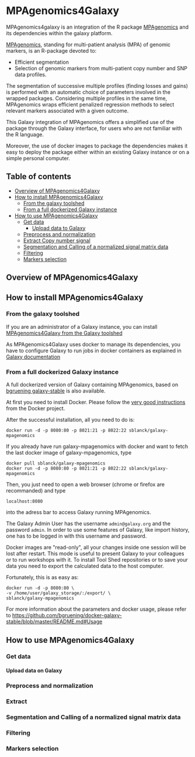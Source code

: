 # MPAgenomics4Galaxy

MPAgenomics4galaxy is an integration of the R package [MPAgenomics](#https://github.com/sblanck/MPAgenomics) and its dependencies within the galaxy platform.

[MPAgenomics](#https://github.com/sblanck/MPAgenomics), standing for multi-patient analysis (MPA) of genomic markers, is an R-package devoted to:

  * Efficient segmentation
  * Selection of genomic markers from multi-patient copy number and SNP data profiles. 

The segmentation of successive multiple profiles (finding losses and gains) is performed with an automatic choice of parameters involved in the wrapped packages. Considering multiple profiles in the same time, MPAgenomics wraps efficient penalized regression methods to select relevant markers associated with a given outcome.

This Galaxy integration of MPAgenomics offers a simplified use of the package through the Galaxy interface, for users who are not familiar with the R language.

Moreover, the use of docker images to package the dependencies makes it easy to deploy the package either within an existing Galaxy instance or on a simple personal computer.


## Table of contents

- [Overview of MPAgenomics4Galaxy](#overview-of-mpagenomics4galaxy)
- [How to install MPAgenomics4Galaxy](#how-to-install-mpagenomics4galaxy)
    - [From the galaxy toolshed](#from-the-galaxy-toolshed)
    - [From a full dockerized Galaxy instance](#from-a-full-dockerized-galaxy-instance)
- [How to use MPAgenomics4Galaxy](#how-to-use-mpagenomics4galaxy)
    - [Get data](#get-data)
        - [Upload data to Galaxy](#upload-data-to-galaxy)
    - [Preprocess and normalization](#preprocess-and-normalization)
    - [Extract Copy number signal](#extract-copy-number-signal)
    - [Segmentation and Calling of a normalized signal matrix data](#segmentation-and-calling-of-a-normalized-signal-matrix-data)
    - [Filtering](#filtering)
    - [Markers selection](#markers-selection)

## Overview of MPAgenomics4Galaxy
                        
## How to install MPAgenomics4Galaxy

### From the galaxy toolshed
         
If you are an administrator of a Galaxy instance, you can install          [MPAgenomics4Galaxy from the Galaxy toolshed](https://toolshed.g2.bx.psu.edu/view/sblanck/mpagenomics)

As MPAgenomics4Galaxy uses docker to manage its dependencies, you have to configure Galaxy to run jobs in docker containers as explained in [Galaxy documentation](#https://docs.galaxyproject.org/en/latest/admin/jobs.html#running-jobs-in-containers)

### From a full dockerized Galaxy instance
                            
A full dockerized version of Galaxy containing MPAgenomics, based on [bgruening galaxy-stable](https://github.com/bgruening/docker-galaxy-stable) is also available.
                          
 At first you need to install Docker. Please follow the [very good instructions](https://docs.docker.com/installation/) from the Docker project.
                          
After the successful installation, all you need to do is:
                            
```
docker run -d -p 8080:80 -p 8021:21 -p 8022:22 sblanck/galaxy-mpagenomics
```
                          
If you already have run galaxy-mpagenomics with docker and want to fetch the last docker image of galaxy-mpagenomics, type 
                          
```
docker pull sblanck/galaxy-mpagenomics
docker run -d -p 8080:80 -p 8021:21 -p 8022:22 sblanck/galaxy-mpagenomics
```
                          
Then, you just need to open a web browser (chrome or firefox are recommanded) and type 
```
localhost:8080
```
into the adress bar to access Galaxy running MPAgenomics.
                          
The Galaxy Admin User has the username `admin@galaxy.org` and the password `admin`. In order to use some features of Galaxy, like import history, one has to be logged in with this username and password.
                          
Docker images are "read-only", all your changes inside one session will be lost after restart. This mode is useful to present Galaxy to your colleagues or to run workshops with it. To install Tool Shed repositories or to save your data you need to export the calculated data to the host computer.
                          
Fortunately, this is as easy as:
```
docker run -d -p 8080:80 \
-v /home/user/galaxy_storage/:/export/ \
sblanck/galaxy-mpagenomics
```
                          
                          
For more information about the parameters and docker usage, please refer to https://github.com/bgruening/docker-galaxy-stable/blob/master/README.md#Usage
                      
                      
## How to use MPAgenomics4Galaxy 

### Get data
                              
<!---This introductory example aims at helping the user understand the main functions of MPAgenomics.
                            
The example is based on a free data-set containing 8 CEL Files which can be downloaded [here](https://nextcloud.univ-lille.fr/index.php/s/93ga3eNAxeSHFdi), in a zip file.
                            
An other zip file containing annotation files (.cdf, ufl, ugp and acs annotation files) is available [here](https://nextcloud.univ-lille.fr/index.php/s/68NEXB9TwTnfEs2)-->
                            
#### Upload data on Galaxy
                            
<!--First you have to unzip the 2 zip files previously downloaded. 
                            
Then upload the 8 .CEL files with the galaxy upload tool. Be careful to choose the correct datatype (.cel) with the upload tool as galaxy doesn't auto-detect .CEL files.
                            
You also need to upload the four annotation files. Here again, you need to specify the file type for each annotation file  (.cdf, .ufl, .ugp, .acs) as galaxy does not auto-detect them.-->
                            
                            
### Preprocess and normalization
                            
<!---This preprocessing step consists in a correction of biological and technical biaises due to the experiment. Raw data from Affymetrix arrays are provided in different CEL files. These data must be normalized before statistical analysis. The pre-processing is proposed as a wrapper of aroma packages (using CRMAv2 and TumorBoost when appropriate). Note that this implies that the pre-processing step is only available for Affymetrix arrays.
                            
> :warning: **This step may take several hours**

![normalization](https://github.com/sblanck/MPAgenomics4Galaxy/raw/master/images/normalization.png)
                            ![normalization](https://github.com/sblanck/MPAgenomics4Galaxy/raw/master/images/normalization2.png)
                            
This step is done with the Data normalization tool which have the following inputs :
  * A dataset name
  * A list of .CEL files
  * The 4 chip annotations files (.cdf, ufl, ugp, acs)
  * An optionnal csv file in a case of a normal-tumor study with tumor boost
                            
Chip annotations filenames must strictly follow the following rules :
                            
  *   _.cdf_ filename must comply with the following format : < chiptype >,< tag >.cdf (e.g, for a GenomeWideSNP_6 chip: GenomeWideSNP_6,Full.cdf). Note the use of a comma (not a point) between <chiptype> and the tag "Full".
  *   _.ufl_ filename must start with < chiptype >,< tag > (e.g, for a GenomeWideSNP_6 chip: GenomeWideSNP_6,Full,na31,hg19,HB20110328.ufl).
  *   _.ugp_ filename must start with < chiptype >,< tag > (e.g, for a GenomeWideSNP_6 chip: GenomeWideSNP_6,Full,na31,hg19,HB20110328.ugp).
  *   _.acs_ file name must start with < chiptype >,< tag > (e.g, for a GenomeWideSNP_6 chip: GenomeWideSNP_6,HB20080710.acs).
                            
In cases where normal (control) samples match to tumor samples, normalization can be improved using TumorBoost. In this case, a normal-tumor csv file must be provided :
                            
  * The first column contains the names of the files corresponding to normal samples of the dataset.
  * The second column contains the names of the tumor samples files.
  * Column names of these two columns are respectively normal and tumor.
  * Columns are separated by a comma.
  * Extensions of the files (.CEL for example) should be removed
                            
  Example of a normal-tumor .csv file :
```
normal,tumor
patient1_normal,patient1_tumor
patient2_normal,patient2_tumor
patient3_normal,patient3_tumor
```
                            
The outputs are 
 - A .dsf file, summarizing the data
 - An optionnal log files
 - An optionnal .zip file containing all the figures of the normalized data
                            
Here is an example of a .dsf file 
```
GIGAS_g_GAINmixHapMapAffy2_GenomeWideEx_6_A08_31330.CEL	Example	GenomeWideSNP_6
GIGAS_g_GAINmixHapMapAffy2_GenomeWideEx_6_A07_31314.CEL	Example	GenomeWideSNP_6
GIGAS_g_GAINmixHapMapAffy2_GenomeWideEx_6_A06_31298.CEL	Example	GenomeWideSNP_6
GIGAS_g_GAINmixHapMapAffy2_GenomeWideEx_6_A05_31282.CEL	Example	GenomeWideSNP_6
GIGAS_g_GAINmixHapMapAffy2_GenomeWideEx_6_A04_31266.CEL	Example	GenomeWideSNP_6
GIGAS_g_GAINmixHapMapAffy2_GenomeWideEx_6_A03_31250.CEL	Example	GenomeWideSNP_6
GIGAS_g_GAINmixHapMapAffy2_GenomeWideEx_6_A02_31234.CEL	Example	GenomeWideSNP_6
GIGAS_g_GAINmixHapMapAffy2_GenomeWideEx_6_A01_31218.CEL	Example	GenomeWideSNP_6
                           
```
* First column contains the name of the file
* Second column contains the name of the dataset
* Third column contains the chip type
                            
And here is an example of figures of normalized data :
                            
![enter image description here](https://github.com/sblanck/MPAgenomics4Galaxy/raw/master/images/normalized_figures.png) -->
                            
### Extract
                            
<!---This tool extracts the copy number or the allele B fraction profile from the normalized data.
                            
![Example of a extract](https://github.com/sblanck/MPAgenomics4Galaxy/raw/master/images/extractbis.png)
                            
                            
The inputs of the *Extract* tool are the following ones :

  * A dataset summary file generated by the *Data normalization* tool
  * A file selection mode, to choose files to be extracted
  * Either the whole dataset 
  * Or a selection of  few files
  * The chromosomes to be extracted
  * The type of signal to be extracted : 
  * CN : Copy Number
  * FracB : Allele B fraction
  * An optionnal .csv file in a case of a normal-tumor study 
                            
The outputs are :

  * a .sef (signal extraction files) containing the data extracted : 3 fixed columns and 1 column per sample:
    * chr: Chromosome.
    * position: Genomic position (in bp).
    * probeNames: Name of the probes of the microarray.
    * One column per sample which contains the signal values for each sample.
  * An optionnal log file.
                            
Example of the first lines of a .sef file :
                            
![enter image description here](https://github.com/sblanck/MPAgenomics4Galaxy/raw/master/images/sef.png)
-->
                  
### Segmentation and Calling of a normalized signal matrix data 

<!---
This tool segments normalized profiles provided by the user and labels segments found in the copy-number profiles.
                            
![enter image description here](https://github.com/sblanck/MPAgenomics4Galaxy/raw/master/images/extract_prev2.png)
                            
*The Segmentation and Calling of a previously normalized data* tool have the following inputs :

  * a .sef (signal extraction files) generated by the extract tool
  * The segmentation method (cghseg or PELT method)
  * The type of signal to be segmented
  * CN : Copy Number
  * FracB : Allele B fraction
  * An optionnal tumor-control reference .csv files
  * The number of calling classes
      * 3 calling classes (gain, normal, loss)
      * 4 calling classes (amplification, gain, normal, loss)
      * 5 calling classes (amplification, gain, normal, loss, double loss)
  * The cellularity (ratio of tumor cells in the sample)
                            
The outputs are :

  * A .scr (segmentation and calling result) file containing 7 columns :
      * sampleNames: Names of the original .CEL files.
  * chrom: Chromosome of the segment.
  * chromStart: Starting position (in bp) of the segment. This position is not included in the segment.
  * chromEnd: Ending position (in bp) of the segment. This position is included in the segment.
  *  probes: Number of probes in the segment.
  *  means: Mean of the segment.
  *  calls: Calling of the segment (”double loss”, ”loss”, ”normal”, ”gain” or ”amplification”).
  * A pdf file containing the figures of the segmentation
  * An optionnal log file

-->

### Filtering

<!---                            
This tool filters results obtained by the segmentation and calling tool.
                            
![enter image description here](https://github.com/sblanck/MPAgenomics4Galaxy/raw/master/images/filter.png)
                    
The *Filter* tool have the following inputs :
                            
  * A .scr file generated by the of the 2 *segmentation and calling* tool
  * The minimum length to keep in a segment
  * The minimum number of probes to keep in a segment
  * The calling labels to keep
                            
The outputs are :
  
  * A .scr (segmentation and calling result) file containing 7 columns :
      * sampleNames: Names of the original .CEL files.
      * chrom: Chromosome of the segment.
      * chromStart: Starting position (in bp) of the segment. This position is not included in the segment.
      * chromEnd: Ending position (in bp) of the segment. This position is included in the segment.
      * probes: Number of probes in the segment.
      * means: Mean of the segment.
      * calls: Calling of the segment (”double loss”, ”loss”, ”normal”, ”gain” or ”amplification”).
  * An optionnal log file
-->
                            
### Markers selection

<!---
This tool selects some relevant markers from normalized signal matrix data , according to a response using penalized regressions.
                            
If you want to run this example, you need first to upload the [response.csv](https://github.com/sblanck/MPAgenomics4Galaxy/blob/master/reponse.csv) file available on this github.
                            
![Marker Selection](https://github.com/sblanck/MPAgenomics4Galaxy/raw/master/images/selection_extract.png)
                            
The inputs are :

  * A .sef (signal extraction file) generated by the *Extract* tool
  * A response .csv file
  * The number of folds for cross validation (must be lower than the number of samples in the .sef file)
  * The response type : Linear or Logistic
                            
The outputs are:

A tabular text file containing 5 columns which describe all the selected SNPs (1 line per SNPs):

  * chr: Chromosome containing the selected SNP.
  * position: Position of the selected SNP.
  * index: Index of the selected SNP.
  * names: Name of the selected SNP.
  * coefficient: Regression coefficient of the selected SNP.
                            
**Data Response csv file**
                            
Data response csv file format:

  *  The first column contains the names of the different files of the data-set.
  * The second column contains the response associated with each file.
  * Column names of these two columns are respectively files and response.
  * Columns are separated by a comma
  * Extensions of the files (.CEL for example) should be removed_
                            
**Example**
                            
Let 3 .cel files in the studied dataset

```                       
patient1.cel
patient2.cel
patient3.cel
```

The csv file should look like this

```                            
files,response
patient1,1.92145
patient2,2.12481
patient3,1.23545
```                        

-->